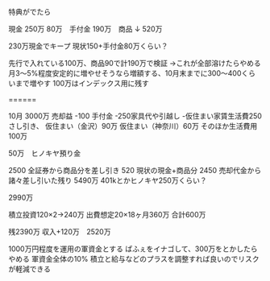 特典がでたら

現金
250万
80万　手付金
190万　商品
↓
520万

230万現金でキープ
現状150+手付金80万くらい？

先行で入れている100万、商品90で計190万で検証
→これが全部溶けたらやめる
月3〜5%程度安定的に増やせそうなら増額する、10月末までに300〜400くらいまで増やす
100万はインデックス用に残す

======

10月
3000万 売却益 
-100 手付金
-250家具代や引越し
-仮住まい家賃生活費250さし引き、
仮住まい（金沢）90万
仮住まい（神奈川）60万
そのほか生活費用100万

50万　ヒノキヤ預り金


2500 全証券から商品分を差し引き
520 現状の現金+商品分
2450 売却代金から諸々差し引いた残り
5490万
401kとかヒノキヤ250万くらい？

2990万

積立投資120×2→240万
出費想定20×18ヶ月360万
合計600万

残2390万
収入+120万　2520万

1000万円程度を運用の軍資金とする
ぱふぇをイナゴして、300万をとかしたらやめる
軍資金全体の10%
積立と給与などのプラスを調整すれば良いのでリスクが軽減できる